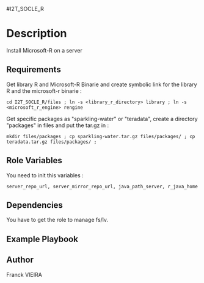 #I2T_SOCLE_R

Description
=========

Install Microsoft-R on a server

Requirements
------------

Get library R and Microsoft-R Binarie and create symbolic link for the library R and the microsoft-r binarie :

`
cd I2T_SOCLE_R/files ;
ln -s <library_r_directory> library ;
ln -s <microsoft_r_engine> rengine
`

Get specific packages as "sparkling-water" or "teradata", create a directory "packages" in files and put the tar.gz in  :

`
mkdir files/packages ;
cp sparkling-water.tar.gz files/packages/ ;
cp teradata.tar.gz files/packages/ ;
`

Role Variables
--------------

You need to init this variables :

`
server_repo_url, server_mirror_repo_url, java_path_server, r_java_home
`


Dependencies
------------

You have to get the role to manage fs/lv.

Example Playbook
----------------


Author
------------------

Franck VIEIRA

